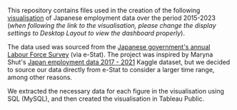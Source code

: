 This repository contains files used in the creation of the following [visualisation](https://public.tableau.com/views/j_employment/J_empl?:language=en-GB&:sid=&:display_count=n&:origin=viz_share_link&:device=desktop) of Japanese employment data over the period 2015-2023 (*when following the link to the visualisation, please change the display settings to Desktop Layout to view the dashboard properly*). 

The data used was sourced from the [Japanese government's annual Labour Force Survey](https://www.e-stat.go.jp/en/stat-search/files?page=1&layout=datalist&toukei=00200531&tstat=000000110001&cycle=7&tclass1=000001040276&tclass2=000001040283&tclass3=000001040284&cycle_facet=tclass1%3Atclass2%3Acycle&tclass4val=0&metadata=1&data=1) (via e-Stat). The project was inspired by Maryna Shut's [Japan employment data 2017 - 2021](https://www.kaggle.com/datasets/marshuu/japan-employment-data-2017-2021/data?select=Employment_Japan+-+employment.csv) Kaggle dataset, but we decided to source our data directly from e-Stat to consider a larger time range, among other reasons.

We extracted the necessary data for each figure in the visualisation using SQL (MySQL), and then created the visualisation in Tableau Public.
